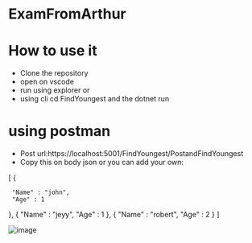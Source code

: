 # ExamFromArthur
# How to use it
* Clone the repository
* open on vscode
* run using explorer or
* using cli cd FindYoungest and the dotnet run


# using postman
* Post url:https://localhost:5001/FindYoungest/PostandFindYoungest
* Copy this on body json or you can add your own:

[
    {
    
     "Name" : "john",
     "Age" : 1
  
},
{
     "Name" : "jeyy",
   "Age" : 1
},
{
     "Name" : "robert",
     "Age" : 2
}
]

![image](https://user-images.githubusercontent.com/62554535/95705047-4f90b780-0c85-11eb-8f37-cf7f438a8489.png)
